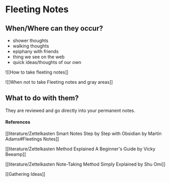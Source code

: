 # Fleeting Notes

## When/Where can they occur?
- shower thoughts
- walking thoughts
- epiphany with friends
- thing we see on the web
- quick ideas/thoughts of our own


![[How to take fleeting notes]]

![[When not to take Fleeting notes and gray areas]]

## What to do with them?
They are reviewed and go directly into your permanent notes.


#### References
[[literature/Zettelkasten Smart Notes Step by Step with Obsidian by Martin Adams#Fleetings Notes]]

[[literature/Zettelkasten Method Explained A Beginner's Guide by Vicky Beeamp]]

[[literature/Zettelkasten Note-Taking Method Simply Explained by Shu Omi]]

[[Gathering Ideas]]
